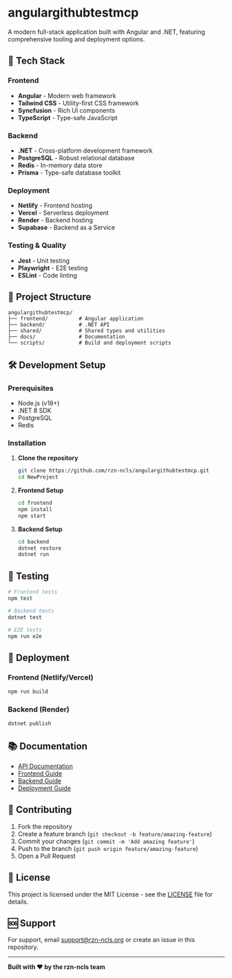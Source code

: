 # angulargithubtestmcp

A modern full-stack application built with Angular and .NET, featuring comprehensive tooling and deployment options.

## 🚀 Tech Stack

### Frontend
- **Angular** - Modern web framework
- **Tailwind CSS** - Utility-first CSS framework
- **Syncfusion** - Rich UI components
- **TypeScript** - Type-safe JavaScript

### Backend
- **.NET** - Cross-platform development framework
- **PostgreSQL** - Robust relational database
- **Redis** - In-memory data store
- **Prisma** - Type-safe database toolkit

### Deployment
- **Netlify** - Frontend hosting
- **Vercel** - Serverless deployment
- **Render** - Backend hosting
- **Supabase** - Backend as a Service

### Testing & Quality
- **Jest** - Unit testing
- **Playwright** - E2E testing
- **ESLint** - Code linting

## 📁 Project Structure

```
angulargithubtestmcp/
├── frontend/          # Angular application
├── backend/           # .NET API
├── shared/            # Shared types and utilities
├── docs/              # Documentation
└── scripts/           # Build and deployment scripts
```

## 🛠️ Development Setup

### Prerequisites
- Node.js (v18+)
- .NET 8 SDK
- PostgreSQL
- Redis

### Installation

1. **Clone the repository**
   ```bash
   git clone https://github.com/rzn-ncls/angulargithubtestmcp.git
   cd NewProject
   ```

2. **Frontend Setup**
   ```bash
   cd frontend
   npm install
   npm start
   ```

3. **Backend Setup**
   ```bash
   cd backend
   dotnet restore
   dotnet run
   ```

## 🧪 Testing

```bash
# Frontend tests
npm test

# Backend tests
dotnet test

# E2E tests
npm run e2e
```

## 🚀 Deployment

### Frontend (Netlify/Vercel)
```bash
npm run build
```

### Backend (Render)
```bash
dotnet publish
```

## 📚 Documentation

- [API Documentation](./docs/api.md)
- [Frontend Guide](./docs/frontend.md)
- [Backend Guide](./docs/backend.md)
- [Deployment Guide](./docs/deployment.md)

## 🤝 Contributing

1. Fork the repository
2. Create a feature branch (`git checkout -b feature/amazing-feature`)
3. Commit your changes (`git commit -m 'Add amazing feature'`)
4. Push to the branch (`git push origin feature/amazing-feature`)
5. Open a Pull Request

## 📄 License

This project is licensed under the MIT License - see the [LICENSE](LICENSE) file for details.

## 🆘 Support

For support, email support@rzn-ncls.org or create an issue in this repository.

---

**Built with ❤️ by the rzn-ncls team**
